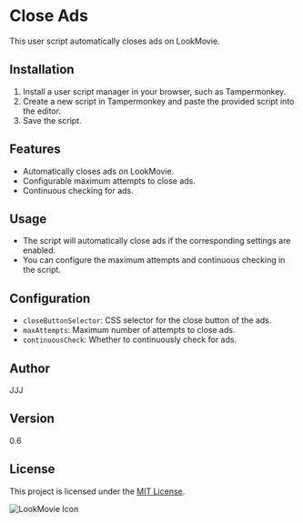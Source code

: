 # Close Ads

This user script automatically closes ads on LookMovie.

## Installation

1. Install a user script manager in your browser, such as Tampermonkey.
2. Create a new script in Tampermonkey and paste the provided script into the editor.
3. Save the script.

## Features

- Automatically closes ads on LookMovie.
- Configurable maximum attempts to close ads.
- Continuous checking for ads.

## Usage

- The script will automatically close ads if the corresponding settings are enabled.
- You can configure the maximum attempts and continuous checking in the script.

## Configuration

- `closeButtonSelector`: CSS selector for the close button of the ads.
- `maxAttempts`: Maximum number of attempts to close ads.
- `continuousCheck`: Whether to continuously check for ads.

## Author

JJJ

## Version

0.6

## License

This project is licensed under the [MIT License](https://choosealicense.com/licenses/mit/).

![LookMovie Icon](https://www.google.com/s2/favicons?sz=64&domain=lookmovie2.to)